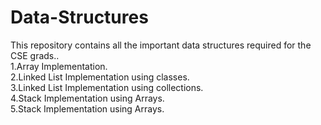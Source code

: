 # Data-Structures
This repository contains all the important data structures required for the CSE grads..</br>
1.Array Implementation.</br>
2.Linked List Implementation using classes.</br>
3.Linked List Implementation using collections.</br>
4.Stack Implementation using Arrays.</br>
5.Stack Implementation using Arrays.</br>

